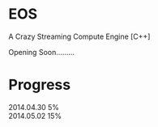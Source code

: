 EOS
===

A Crazy Streaming Compute Engine [C++]

Opening Soon.........

Progress  
===  
2014.04.30 5%  
2014.05.02 15%   
